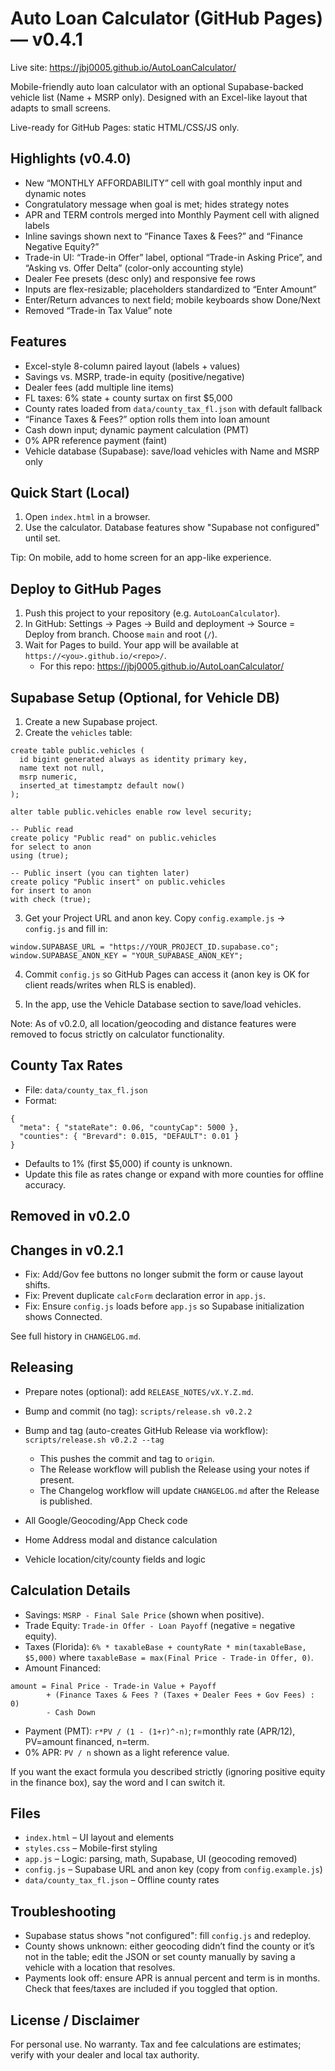# Auto Loan Calculator (GitHub Pages) — v0.4.1

Live site: https://jbj0005.github.io/AutoLoanCalculator/

Mobile-friendly auto loan calculator with an optional Supabase-backed vehicle list (Name + MSRP only). Designed with an Excel-like layout that adapts to small screens.

Live-ready for GitHub Pages: static HTML/CSS/JS only.

## Highlights (v0.4.0)

- New “MONTHLY AFFORDABILITY” cell with goal monthly input and dynamic notes
- Congratulatory message when goal is met; hides strategy notes
- APR and TERM controls merged into Monthly Payment cell with aligned labels
- Inline savings shown next to “Finance Taxes & Fees?” and “Finance Negative Equity?”
- Trade-in UI: “Trade-in Offer” label, optional “Trade-in Asking Price”, and “Asking vs. Offer Delta” (color-only accounting style)
- Dealer Fee presets (desc only) and responsive fee rows
- Inputs are flex-resizable; placeholders standardized to “Enter Amount”
- Enter/Return advances to next field; mobile keyboards show Done/Next
- Removed “Trade-in Tax Value” note

## Features

- Excel-style 8-column paired layout (labels + values)
- Savings vs. MSRP, trade-in equity (positive/negative)
- Dealer fees (add multiple line items)
- FL taxes: 6% state + county surtax on first $5,000
- County rates loaded from `data/county_tax_fl.json` with default fallback
- “Finance Taxes & Fees?” option rolls them into loan amount
- Cash down input; dynamic payment calculation (PMT)
- 0% APR reference payment (faint)
- Vehicle database (Supabase): save/load vehicles with Name and MSRP only

## Quick Start (Local)

1. Open `index.html` in a browser.
2. Use the calculator. Database features show "Supabase not configured" until set.

Tip: On mobile, add to home screen for an app-like experience.

## Deploy to GitHub Pages

1. Push this project to your repository (e.g. `AutoLoanCalculator`).
2. In GitHub: Settings → Pages → Build and deployment → Source = Deploy from branch. Choose `main` and root (`/`).
3. Wait for Pages to build. Your app will be available at `https://<you>.github.io/<repo>/`.
   - For this repo: https://jbj0005.github.io/AutoLoanCalculator/

## Supabase Setup (Optional, for Vehicle DB)

1. Create a new Supabase project.
2. Create the `vehicles` table:

```
create table public.vehicles (
  id bigint generated always as identity primary key,
  name text not null,
  msrp numeric,
  inserted_at timestamptz default now()
);

alter table public.vehicles enable row level security;

-- Public read
create policy "Public read" on public.vehicles
for select to anon
using (true);

-- Public insert (you can tighten later)
create policy "Public insert" on public.vehicles
for insert to anon
with check (true);
```

3. Get your Project URL and anon key. Copy `config.example.js` → `config.js` and fill in:

```
window.SUPABASE_URL = "https://YOUR_PROJECT_ID.supabase.co";
window.SUPABASE_ANON_KEY = "YOUR_SUPABASE_ANON_KEY";
```

4. Commit `config.js` so GitHub Pages can access it (anon key is OK for client reads/writes when RLS is enabled).

5. In the app, use the Vehicle Database section to save/load vehicles.

Note: As of v0.2.0, all location/geocoding and distance features were removed to focus strictly on calculator functionality.

## County Tax Rates

- File: `data/county_tax_fl.json`
- Format:

```
{
  "meta": { "stateRate": 0.06, "countyCap": 5000 },
  "counties": { "Brevard": 0.015, "DEFAULT": 0.01 }
}
```

- Defaults to 1% (first $5,000) if county is unknown.
- Update this file as rates change or expand with more counties for offline accuracy.

## Removed in v0.2.0

## Changes in v0.2.1
- Fix: Add/Gov fee buttons no longer submit the form or cause layout shifts.
- Fix: Prevent duplicate `calcForm` declaration error in `app.js`.
- Fix: Ensure `config.js` loads before `app.js` so Supabase initialization shows Connected.

See full history in `CHANGELOG.md`.

## Releasing
- Prepare notes (optional): add `RELEASE_NOTES/vX.Y.Z.md`.
- Bump and commit (no tag): `scripts/release.sh v0.2.2`
- Bump and tag (auto-creates GitHub Release via workflow): `scripts/release.sh v0.2.2 --tag`
  - This pushes the commit and tag to `origin`.
  - The Release workflow will publish the Release using your notes if present.
  - The Changelog workflow will update `CHANGELOG.md` after the Release is published.

- All Google/Geocoding/App Check code
- Home Address modal and distance calculation
- Vehicle location/city/county fields and logic

## Calculation Details

- Savings: `MSRP - Final Sale Price` (shown when positive).
- Trade Equity: `Trade-in Offer - Loan Payoff` (negative = negative equity).
- Taxes (Florida): `6% * taxableBase + countyRate * min(taxableBase, $5,000)` where `taxableBase = max(Final Price - Trade-in Offer, 0)`.
- Amount Financed:

```
amount = Final Price - Trade-in Value + Payoff
        + (Finance Taxes & Fees ? (Taxes + Dealer Fees + Gov Fees) : 0)
        - Cash Down
```

- Payment (PMT): `r*PV / (1 - (1+r)^-n)`; r=monthly rate (APR/12), PV=amount financed, n=term.
- 0% APR: `PV / n` shown as a light reference value.

If you want the exact formula you described strictly (ignoring positive equity in the finance box), say the word and I can switch it.

## Files

- `index.html` – UI layout and elements
- `styles.css` – Mobile-first styling
- `app.js` – Logic: parsing, math, Supabase, UI (geocoding removed)
- `config.js` – Supabase URL and anon key (copy from `config.example.js`)
- `data/county_tax_fl.json` – Offline county rates

## Troubleshooting

- Supabase status shows "not configured": fill `config.js` and redeploy.
- County shows unknown: either geocoding didn’t find the county or it’s not in the table; edit the JSON or set county manually by saving a vehicle with a location that resolves.
- Payments look off: ensure APR is annual percent and term is in months. Check that fees/taxes are included if you toggled that option.

## License / Disclaimer

For personal use. No warranty. Tax and fee calculations are estimates; verify with your dealer and local tax authority.
